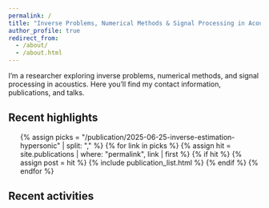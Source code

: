 ```yaml
---
permalink: /
title: "Inverse Problems, Numerical Methods & Signal Processing in Acoustics"
author_profile: true
redirect_from:
  - /about/
  - /about.html
---
```


I’m a researcher exploring inverse problems, numerical methods, and signal processing in acoustics. Here you’ll find my contact information, publications, and talks.



<h2>Recent highlights</h2>

<ul class="bibliography">
{% assign picks = "/publication/2025-06-25-inverse-estimation-hypersonic" | split: "," %}
{% for link in picks %}
  {% assign hit = site.publications | where: "permalink", link | first %}
  {% if hit %}
    {% assign post = hit %}
    {% include publication_list.html %}
  {% endif %}
{% endfor %}
</ul>



<h2>Recent activities</h2>
<div id="talks-map" style="height:360px;margin:1.25rem 0;"></div>

<link rel="stylesheet" href="https://unpkg.com/leaflet/dist/leaflet.css">
<script src="https://unpkg.com/leaflet/dist/leaflet.js"></script>

<script>
document.addEventListener('DOMContentLoaded', function () {
  const map = L.map('talks-map').setView([40, -30], 2);

  {% raw %}
  L.tileLayer('https://{s}.tile.openstreetmap.org/{z}/{x}/{y}.png', {
    maxZoom: 18,
    attribution: '&copy; OpenStreetMap contributors'
  }).addTo(map);
  {% endraw %}

  const talksUrl = '{{ "/talks.json" | relative_url }}';

  fetch(talksUrl)
    .then(r => {
      if (!r.ok) throw new Error(`HTTP ${r.status}`);
      return r.json();
    })
    .then(data => {
      data.forEach(t => {
        L.marker([t.lat, t.lng])
          .addTo(map)
          .bindPopup(
            `<strong>${t.title}</strong>` +
            (t.venue ? `<br>${t.venue}` : '') +
            (t.where ? `<br>${t.where}` : '') +
            (t.date ? `<br>${t.date}` : '') +
            (t.url ? `<br><a href="${t.url}">Details</a>` : '')
          );
      });
    })
    .catch(err => {
      console.error('Failed to load talks.json:', err);
    });
});
</script>
